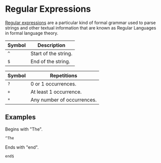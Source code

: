# Regular Expressions

[Regular expressions](https://en.wikipedia.org/wiki/Regular_expression) are a particular kind of formal grammar used to parse strings and other textual information that are known as Regular Languages in formal language theory.

| Symbol | Description |
| - | - |
| `^` | Start of the string. |
| `$` | End of the string. |

| Symbol | Repetitions |
| - | - |
| `?` | 0 or 1 occurrences. |
| `+` | At least 1 occurrence. |
| `*` | Any number of occurrences. |

## Examples

Begins with "The".
```
^The
```

Ends with "end".
```
end$
```
